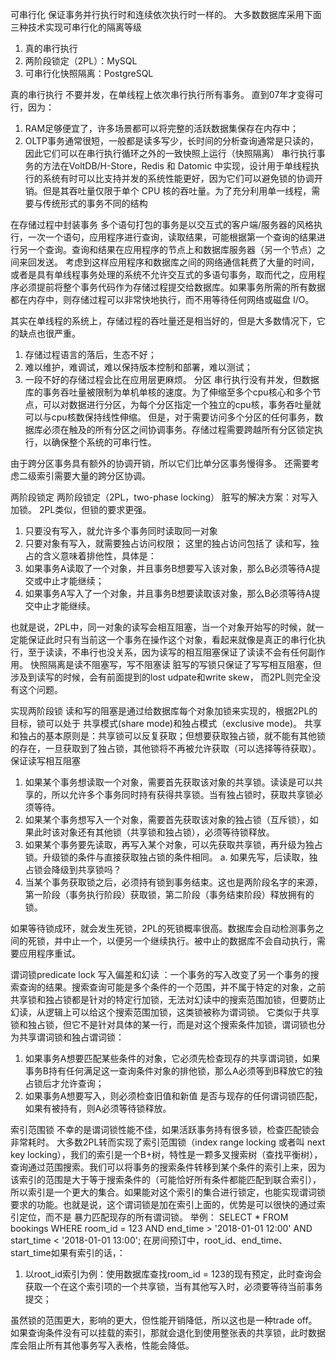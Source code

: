 可串行化
保证事务并行执行时和连续依次执行时一样的。
大多数数据库采用下面三种技术实现可串行化的隔离等级
1. 真的串行执行
2. 两阶段锁定（2PL）：MySQL
3. 可串行化快照隔离：PostgreSQL

真的串行执行
不要并发，在单线程上依次串行执行所有事务。
直到07年才变得可行，因为：
1. RAM足够便宜了，许多场景都可以将完整的活跃数据集保存在内存中；
2. OLTP事务通常很短，一般都是读多写少，长时间的分析查询通常是只读的，因此它们可以在串行执行循环之外的一致快照上运行（快照隔离）
串行执行事务的方法在VoltDB/H-Store，Redis 和 Datomic 中实现，设计用于单线程执行的系统有时可以比支持并发的系统性能更好，因为它们可以避免锁的协调开销。但是其吞吐量仅限于单个 CPU 核的吞吐量。为了充分利用单一线程，需要与传统形式的事务不同的结构

在存储过程中封装事务
多个语句打包的事务是以交互式的客户端/服务器的风格执行，一次一个语句，应用程序进行查询，读取结果，可能根据第一个查询的结果进行另一个查询。查询和结果在应用程序的节点上和数据库服务器（另一个节点）之间来回发送。
考虑到这样应用程序和数据库之间的网络通信耗费了大量的时间，或者是具有单线程事务处理的系统不允许交互式的多语句事务，取而代之，应用程序必须提前将整个事务代码作为存储过程提交给数据库。如果事务所需的所有数据都在内存中，则存储过程可以非常快地执行，而不用等待任何网络或磁盘 I/O。

其实在单线程的系统上，存储过程的吞吐量还是相当好的，但是大多数情况下，它的缺点也很严重。
1. 存储过程语言的落后，生态不好；
2. 难以维护，难调试，难以保持版本控制和部署，难以测试；
3. 一段不好的存储过程会比在应用层更麻烦。
分区
串行执行没有并发，但数据库的事务吞吐量被限制为单机单核的速度。为了伸缩至多个cpu核心和多个节点，可以对数据进行分区，为每个分区指定一个独立的cpu核，事务吞吐量就可以与cpu核数保持线性伸缩。
但是，对于需要访问多个分区的任何事务，数据库必须在触及的所有分区之间协调事务。存储过程需要跨越所有分区锁定执行，以确保整个系统的可串行性。

 由于跨分区事务具有额外的协调开销，所以它们比单分区事务慢得多。
还需要考虑二级索引需要大量的跨分区协调。

两阶段锁定
两阶段锁定（2PL，two-phase locking）
脏写的解决方案：对写入加锁。
2PL类似，但锁的要求更强。
1. 只要没有写入，就允许多个事务同时读取同一对象
2. 只要对象有写入，就需要独占访问权限；
这里的独占访问包括了 读和写，独占的含义意味着排他性，具体是：
1. 如果事务A读取了一个对象，并且事务B想要写入该对象，那么B必须等待A提交或中止才能继续；
2. 如果事务A写入了一个对象，并且事务B想要读取该对象，那么B必须等待A提交中止才能继续。

也就是说，2PL中，同一对象的读写会相互阻塞，当一个对象开始写的时候，就一定能保证此时只有当前这一个事务在操作这个对象，看起来就像是真正的串行化执行，至于读读，不串行也没关系，因为读写的相互阻塞保证了读读不会有任何副作用。
快照隔离是读不阻塞写，写不阻塞读
脏写的写锁只保证了写写相互阻塞，但涉及到读写的时候，会有前面提到的lost udpate和write skew， 而2PL则完全没有这个问题。

实现两阶段锁
读和写的阻塞是通过给数据库每个对象加锁来实现的，根据2PL的目标，锁可以处于 共享模式(share mode)和独占模式（exclusive mode)。
共享和独占的基本原则是：共享锁可以反复获取；但想要获取独占锁，就不能有其他锁的存在，一旦获取到了独占锁，其他锁将不再被允许获取（可以选择等待获取）。
保证读写相互阻塞
1. 如果某个事务想读取一个对象，需要首先获取该对象的共享锁。读读是可以共享的，所以允许多个事务同时持有获得共享锁。当有独占锁时，获取共享锁必须等待。
2. 如果某个事务想写入一个对象，需要首先获取该对象的独占锁（互斥锁），如果此时该对象还有其他锁（共享锁和独占锁），必须等待锁释放。
3. 如果某个事务要先读取，再写入某个对象，可以先获取共享锁，再升级为独占锁。升级锁的条件与直接获取独占锁的条件相同。
  a. 如果先写，后读取，独占锁会降级到共享锁吗？
4. 当某个事务获取锁之后，必须持有锁到事务结束。这也是两阶段名字的来源，第一阶段（事务执行阶段）获取锁，第二阶段（事务结束阶段）释放拥有的锁。

如果等待锁成环，就会发生死锁，2PL的死锁概率很高。数据库会自动检测事务之间的死锁，并中止一个，以便另一个继续执行。被中止的数据库不会自动执行，需要应用程序重试。

谓词锁predicate lock
写入偏差和幻读 ：一个事务的写入改变了另一个事务的搜索查询的结果。搜索查询可能是多个条件的一个范围，并不属于特定的对象，之前共享锁和独占锁都是针对的特定行加锁，无法对幻读中的搜索范围加锁，但要防止幻读，从逻辑上可以给这个搜索范围加锁，这类锁被称为谓词锁。
它类似于共享锁和独占锁，但它不是针对具体的某一行，而是对这个搜索条件加锁，谓词锁也分为共享谓词锁和独占谓词锁：
1. 如果事务A想要匹配某些条件的对象，它必须先检查现存的共享谓词锁，如果事务B持有任何满足这一查询条件对象的排他锁，那么A必须等到B释放它的独占锁后才允许查询；
2. 如果事务A想要写入，则必须检查旧值和新值 是否与现存的任何谓词锁匹配，如果有被持有，则A必须等待锁释放。

索引范围锁
不幸的是谓词锁性能不佳，如果活跃事务持有很多锁，检查匹配锁会非常耗时。
大多数2PL转而实现了索引范围锁（index range locking 或者叫 next key locking），我们的索引是一个B+树，特性是一颗多叉搜索树（查找平衡树），查询通过范围搜索。我们可以将事务的搜索条件转移到某个条件的索引上来，因为该索引的范围是大于等于搜索条件的（可能恰好所有条件都能匹配到联合索引），所以索引是一个更大的集合。如果能对这个索引的集合进行锁定，也能实现谓词锁要求的功能。也就是说，这个谓词锁是加在索引上面的，优势是可以很快的通过索引定位，而不是 暴力匹配现存的所有谓词锁。
举例：
SELECT * FROM bookings
WHERE room_id = 123 AND
      end_time > '2018-01-01 12:00' AND
      start_time < '2018-01-01 13:00';
在房间预订中，root_id、end_time、start_time如果有索引的话，：
1. 以root_id索引为例：使用数据库查找room_id = 123的现有预定，此时查询会获取一个在这个索引项的一个共享锁，当有其他写入时，必须要等待当前事务提交；

虽然锁的范围更大，影响的更大，但性能开销降低，所以这也是一种trade off。
如果查询条件没有可以挂载的索引，那就会退化到使用整张表的共享锁，此时数据库会阻止所有其他事务写入表格，性能会降低。
